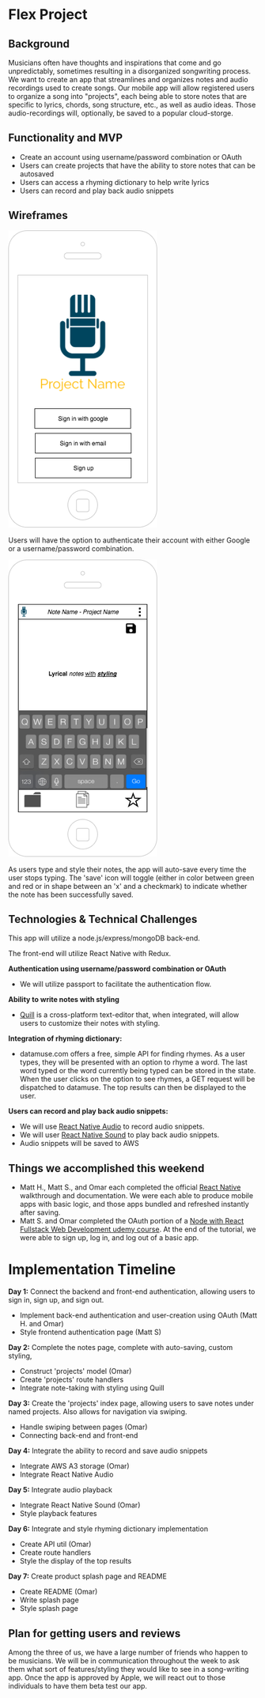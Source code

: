 # Flex Project

## Background

Musicians often have thoughts and inspirations that come and go unpredictably, sometimes resulting in a disorganized songwriting process.  We want to create an app that streamlines and organizes notes and audio recordings used to create songs.  Our mobile app will allow registered users to organize a song into "projects", each being able to store notes that are specific to lyrics, chords, song structure, etc., as well as audio ideas. Those audio-recordings will, optionally, be saved to a popular cloud-storge. 


## Functionality and MVP
* Create an account using username/password combination or OAuth
* Users can create projects that have the ability to store notes that can be autosaved
* Users can access a rhyming dictionary to help write lyrics
* Users can record and play back audio snippets


## Wireframes
![authentication](https://github.com/SHMMOD/flex-project/blob/master/wireframes/authentication.png)

Users will have the option to authenticate their account with either Google or a username/password combination. 

![notes](https://github.com/SHMMOD/flex-project/blob/master/wireframes/notes.png)

As users type and style their notes, the app will auto-save every time the user stops typing. The 'save' icon will toggle (either in color between green and red or in shape between an 'x' and a checkmark) to indicate whether the note has been successfully saved. 

## Technologies & Technical Challenges
This app will utilize a node.js/express/mongoDB back-end. 

The front-end will utilize React Native with Redux.  

**Authentication using username/password combination or OAuth**
* We will utilize passport to facilitate the authentication flow.

**Ability to write notes with styling**
* [Quill](https://quilljs.com) is a cross-platform text-editor that, when integrated, will allow users to customize their notes with styling. 

**Integration of rhyming dictionary:**
* datamuse.com offers a free, simple API for finding rhymes. As a user types, they will be presented with an option to rhyme a word. The last word typed or the word currently being typed can be stored in the state. When the user clicks on the option to see rhymes, a GET request will be dispatched to datamuse. The top results can then be displayed to the user. 

 **Users can record and play back audio snippets:**
* We will use [React Native Audio](https://github.com/jsierles/react-native-audio) to record audio snippets. 
* We will user [React Native Sound](https://github.com/zmxv/react-native-sound) to play back audio snippets.
* Audio snippets will be saved to AWS

## Things we accomplished this weekend
* Matt H., Matt S., and Omar each completed the official [React Native](https://facebook.github.io/react-native/) walkthrough and documentation. We were each able to produce mobile apps with basic logic, and those apps bundled and refreshed instantly after saving. 
* Matt S. and Omar completed the OAuth portion of a [Node with React Fullstack Web Development udemy course](https://www.udemy.com/node-with-react-fullstack-web-development/learn/v4/content). At the end of the tutorial, we were able to sign up, log in, and log out of a basic app. 


# Implementation Timeline
**Day 1:** Connect the backend and front-end authentication, allowing users to sign in, sign up, and sign out.
* Implement back-end authentication and user-creation using OAuth (Matt H. and Omar)
* Style frontend authentication page (Matt S)

**Day 2:** Complete the notes page, complete with auto-saving, custom styling, 
* Construct 'projects' model (Omar)
* Create 'projects' route handlers
* Integrate note-taking with styling using Quill 

**Day 3:** Create the 'projects' index page, allowing users to save notes under named projects. Also allows for navigation via swiping.
* Handle swiping between pages (Omar) 
* Connecting back-end and front-end

**Day 4:** Integrate the ability to record and save audio snippets
* Integrate AWS A3 storage (Omar)
* Integrate React Native Audio 

**Day 5:** Integrate audio playback
* Integrate React Native Sound (Omar)
* Style playback features 

**Day 6:** Integrate and style rhyming dictionary implementation
* Create API util (Omar) 
* Create route handlers 
* Style the display of the top results 

**Day 7:** Create product splash page and README
* Create README (Omar) 
* Write splash page 
* Style splash page

## Plan for getting users and reviews
Among the three of us, we have a large number of friends who happen to be musicians. We will be in communication throughout the week to ask them what sort of features/styling they would like to see in a song-writing app. Once the app is approved by Apple, we will react out to those individuals to have them beta test our app. 
